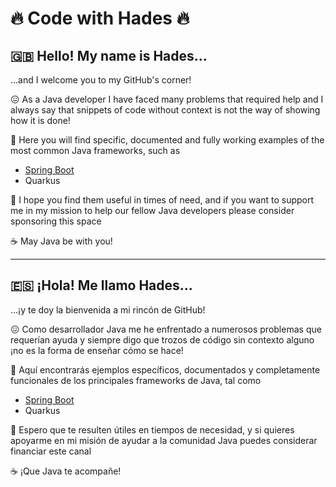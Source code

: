 # :fire: Code with Hades :fire:

## :uk: Hello! My name is Hades...

...and I welcome you to my GitHub's corner!

:confounded: As a Java developer I have faced many problems that required help and I always say that snippets of code without context is not the way of showing how it is done!

:rocket: Here you will find specific, documented and fully working examples of the most common Java frameworks, such as

* [Spring Boot](https://github.com/codewithhades/spring-boot)
* Quarkus

:pray: I hope you find them useful in times of need, and if you want to support me in my mission to help our fellow Java developers please consider sponsoring this space

:coffee: May Java be with you!

---

## :es: ¡Hola! Me llamo Hades...

...¡y te doy la bienvenida a mi rincón de GitHub!

:confounded: Como desarrollador Java me he enfrentado a numerosos problemas que requerían ayuda y siempre digo que trozos de código sin contexto alguno ¡no es la forma de enseñar cómo se hace!

:rocket: Aquí encontrarás ejemplos específicos, documentados y completamente funcionales de los principales frameworks de Java, tal como

* [Spring Boot](https://github.com/codewithhades/spring-boot)
* Quarkus

:pray: Espero que te resulten útiles en tiempos de necesidad, y si quieres apoyarme en mi misión de ayudar a la comunidad Java puedes considerar financiar este canal

:coffee: ¡Que Java te acompañe!